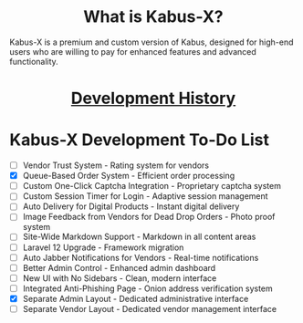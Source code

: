 <div align="center">

# What is Kabus-X?

</div>

Kabus-X is a premium and custom version of Kabus, designed for high-end users who are willing to pay for enhanced features and advanced functionality.

<div align="center">

# [Development History](COMMIT-HISTORY.md)

</div>

# Kabus-X Development To-Do List

- [ ] Vendor Trust System - Rating system for vendors
- [X] Queue-Based Order System - Efficient order processing
- [ ] Custom One-Click Captcha Integration - Proprietary captcha system
- [ ] Custom Session Timer for Login - Adaptive session management
- [ ] Auto Delivery for Digital Products - Instant digital delivery
- [ ] Image Feedback from Vendors for Dead Drop Orders - Photo proof system
- [ ] Site-Wide Markdown Support - Markdown in all content areas
- [ ] Laravel 12 Upgrade - Framework migration
- [ ] Auto Jabber Notifications for Vendors - Real-time notifications
- [ ] Better Admin Control - Enhanced admin dashboard
- [ ] New UI with No Sidebars - Clean, modern interface
- [ ] Integrated Anti-Phishing Page - Onion address verification system
- [X] Separate Admin Layout - Dedicated administrative interface
- [ ] Separate Vendor Layout - Dedicated vendor management interface
